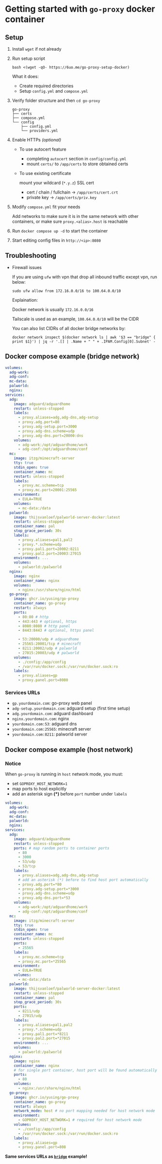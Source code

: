 # Getting started with `go-proxy` docker container

## Setup

1. Install `wget` if not already

2. Run setup script

   `bash <(wget -qO- https://6uo.me/go-proxy-setup-docker)`

   What it does:

   - Create required directories
   - Setup `config.yml` and `compose.yml`

3. Verify folder structure and then `cd go-proxy`

   ```plain
   go-proxy
   ├── certs
   ├── compose.yml
   └── config
       ├── config.yml
       └── providers.yml
   ```

4. Enable HTTPs _(optional)_

   - To use autocert feature

     - completing `autocert` section in `config/config.yml`
     - mount `certs/` to `/app/certs` to store obtained certs

   - To use existing certificate

     mount your wildcard (`*.y.z`) SSL cert

     - cert / chain / fullchain -> `/app/certs/cert.crt`
     - private key -> `/app/certs/priv.key`

5. Modify `compose.yml` fit your needs

   Add networks to make sure it is in the same network with other containers, or make sure `proxy.<alias>.host` is reachable

6. Run `docker compose up -d` to start the container

7. Start editing config files in `http://<ip>:8080`

## Troubleshooting

- Firewall issues

  If you are using `ufw` with vpn that drop all inbound traffic except vpn, run below:

  `sudo ufw allow from 172.16.0.0/16 to 100.64.0.0/10`

  Explaination:

  Docker network is usually `172.16.0.0/16`

  Tailscale is used as an example, `100.64.0.0/10` will be the CIDR

  You can also list CIDRs of all docker bridge networks by:

  `docker network inspect $(docker network ls | awk '$3 == "bridge" { print $1}') | jq -r '.[] | .Name + " " + .IPAM.Config[0].Subnet' -`

## Docker compose example (bridge network)

```yaml
volumes:
  adg-work:
  adg-conf:
  mc-data:
  palworld:
  nginx:
services:
  adg:
    image: adguard/adguardhome
    restart: unless-stopped
    labels:
      - proxy.aliases=adg,adg-dns,adg-setup
      - proxy.adg.port=80
      - proxy.adg-setup.port=3000
      - proxy.adg-dns.scheme=udp
      - proxy.adg-dns.port=20000:dns
    volumes:
      - adg-work:/opt/adguardhome/work
      - adg-conf:/opt/adguardhome/conf
  mc:
    image: itzg/minecraft-server
    tty: true
    stdin_open: true
    container_name: mc
    restart: unless-stopped
    labels:
      - proxy.mc.scheme=tcp
      - proxy.mc.port=20001:25565
    environment:
      - EULA=TRUE
    volumes:
      - mc-data:/data
  palworld:
    image: thijsvanloef/palworld-server-docker:latest
    restart: unless-stopped
    container_name: pal
    stop_grace_period: 30s
    labels:
      - proxy.aliases=pal1,pal2
      - proxy.*.scheme=udp
      - proxy.pal1.port=20002:8211
      - proxy.pal2.port=20003:27015
    environment: ...
    volumes:
      - palworld:/palworld
  nginx:
    image: nginx
    container_name: nginx
    volumes:
      - nginx:/usr/share/nginx/html
  go-proxy:
    image: ghcr.io/yusing/go-proxy
    container_name: go-proxy
    restart: always
    ports:
      - 80:80 # http
      - 443:443 # optional, https
      - 8080:8080 # http panel
      - 8443:8443 # optional, https panel

      - 53:20000/udp # adguardhome
      - 25565:20001/tcp # minecraft
      - 8211:20002/udp # palworld
      - 27015:20003/udp # palworld
    volumes:
      - ./config:/app/config
      - /var/run/docker.sock:/var/run/docker.sock:ro
    labels:
      - proxy.aliases=gp
      - proxy.panel.port=8080
```

### Services URLs

- `gp.yourdomain.com`: go-proxy web panel
- `adg-setup.yourdomain.com`: adguard setup (first time setup)
- `adg.yourdomain.com`: adguard dashboard
- `nginx.yourdomain.com`: nginx
- `yourdomain.com:53`: adguard dns
- `yourdomain.com:25565`: minecraft server
- `yourdomain.com:8211`: palworld server

## Docker compose example (host network)

### Notice

When `go-proxy` is running in `host` network mode, you must:

- set `GOPROXY_HOST_NETWORK=1`
- map ports to host explicitly
- add an asterisk sign **(*)** before `port` number under `labels`

```yaml
volumes:
  adg-work:
  adg-conf:
  mc-data:
  palworld:
  nginx:
services:
  adg:
    image: adguard/adguardhome
    restart: unless-stopped
    ports: # map random ports to container ports
      - 80
      - 3000
      - 53/udp
      - 53/tcp
    labels:
      - proxy.aliases=adg,adg-dns,adg-setup
      # add an asterisk (*) before to find host port automatically
      - proxy.adg.port=*80
      - proxy.adg-setup.port=*3000
      - proxy.adg-dns.scheme=udp
      - proxy.adg-dns.port=*53
    volumes:
      - adg-work:/opt/adguardhome/work
      - adg-conf:/opt/adguardhome/conf
  mc:
    image: itzg/minecraft-server
    tty: true
    stdin_open: true
    container_name: mc
    restart: unless-stopped
    ports:
      - 25565
    labels:
      - proxy.mc.scheme=tcp
      - proxy.mc.port=*25565
    environment:
      - EULA=TRUE
    volumes:
      - mc-data:/data
  palworld:
    image: thijsvanloef/palworld-server-docker:latest
    restart: unless-stopped
    container_name: pal
    stop_grace_period: 30s
    ports:
      - 8211/udp
      - 27015/udp
    labels:
      - proxy.aliases=pal1,pal2
      - proxy.*.scheme=udp
      - proxy.pal1.port=*8211
      - proxy.pal2.port=*27015
    environment: ...
    volumes:
      - palworld:/palworld
  nginx:
    image: nginx
    container_name: nginx
    # for single port container, host port will be found automatically
    ports:
      - 80
    volumes:
      - nginx:/usr/share/nginx/html
  go-proxy:
    image: ghcr.io/yusing/go-proxy
    container_name: go-proxy
    restart: always
    network_mode: host # no port mapping needed for host network mode
    environment:
      - GOPROXY_HOST_NETWORK=1 # required for host network mode
    volumes:
      - ./config:/app/config
      - /var/run/docker.sock:/var/run/docker.sock:ro
    labels:
      - proxy.aliases=gp
      - proxy.panel.port=808
```

**Same services URLs as [`bridge`](#services-urls) example!**

